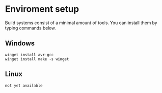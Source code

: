 # Enviroment setup
Build systems consist of a minimal amount of tools. 
You can install them by typing commands below.
## Windows
  
```
winget install avr-gcc
winget install make -s winget
```

## Linux

```
not yet available
```

